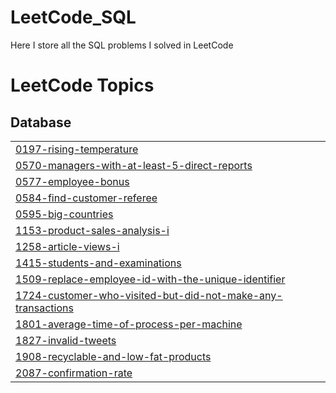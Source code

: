 # LeetCode_SQL
Here I store all the SQL problems I solved in LeetCode

<!---LeetCode Topics Start-->
# LeetCode Topics
## Database
|  |
| ------- |
| [0197-rising-temperature](https://github.com/krishna2195/LeetCode_SQL/tree/master/0197-rising-temperature) |
| [0570-managers-with-at-least-5-direct-reports](https://github.com/krishna2195/LeetCode_SQL/tree/master/0570-managers-with-at-least-5-direct-reports) |
| [0577-employee-bonus](https://github.com/krishna2195/LeetCode_SQL/tree/master/0577-employee-bonus) |
| [0584-find-customer-referee](https://github.com/krishna2195/LeetCode_SQL/tree/master/0584-find-customer-referee) |
| [0595-big-countries](https://github.com/krishna2195/LeetCode_SQL/tree/master/0595-big-countries) |
| [1153-product-sales-analysis-i](https://github.com/krishna2195/LeetCode_SQL/tree/master/1153-product-sales-analysis-i) |
| [1258-article-views-i](https://github.com/krishna2195/LeetCode_SQL/tree/master/1258-article-views-i) |
| [1415-students-and-examinations](https://github.com/krishna2195/LeetCode_SQL/tree/master/1415-students-and-examinations) |
| [1509-replace-employee-id-with-the-unique-identifier](https://github.com/krishna2195/LeetCode_SQL/tree/master/1509-replace-employee-id-with-the-unique-identifier) |
| [1724-customer-who-visited-but-did-not-make-any-transactions](https://github.com/krishna2195/LeetCode_SQL/tree/master/1724-customer-who-visited-but-did-not-make-any-transactions) |
| [1801-average-time-of-process-per-machine](https://github.com/krishna2195/LeetCode_SQL/tree/master/1801-average-time-of-process-per-machine) |
| [1827-invalid-tweets](https://github.com/krishna2195/LeetCode_SQL/tree/master/1827-invalid-tweets) |
| [1908-recyclable-and-low-fat-products](https://github.com/krishna2195/LeetCode_SQL/tree/master/1908-recyclable-and-low-fat-products) |
| [2087-confirmation-rate](https://github.com/krishna2195/LeetCode_SQL/tree/master/2087-confirmation-rate) |
<!---LeetCode Topics End-->